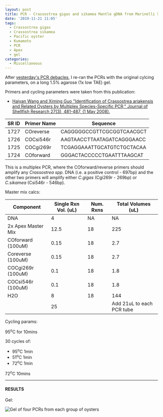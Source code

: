 ```yaml
---
layout: post
title: PCR - Crassostrea gigas and sikamea Mantle gDNA from Marinelli Shellfish Company
date: '2019-11-21 11:05'
tags:
  - Crassostrea gigas
  - Crassostrea sikamea
  - Pacific oyster
  - Kumamoto
  - PCR
  - Apex
  - gel
categories:
  - Miscellaneous
---
```

After [yesterday's PCR debacles](https://robertslab.github.io/sams-notebook/2019/11/19/PCR-Crassostrea-gigas-and-sikamea-Mantle-gDNA-from-Marinelli-Shellfish-Company.html), I re-ran the PCRs with the original cylcing parameters, on a long 1.5% agarose (1x low TAE) gel.

Primers and cycling parameters were taken from this publication:

- [Haiyan Wang and Ximing Guo "Identification of Crassostrea ariakensis and Related Oysters by Multiplex Species-Specific PCR," Journal of Shellfish Research 27(3), 481-487, (1 May 2008).](https://www.researchgate.net/profile/Ximing_Guo/publication/259643859_Identification_of_Crassostrea_ariakensis_and_related_oysters_by_multiplex_species-specific_PCR/links/55c79eb708aeb9756746e35e/Identification-of-Crassostrea-ariakensis-and-related-oysters-by-multiplex-species-specific-PCR.pdf)

| SR ID | Primer Name | Sequence                   |
|-------|-------------|----------------------------|
| 1727  | COreverse   | CAGGGGGCCGTTCGCGGTCAACGCT  |
| 1726  | COCsi546r   | AAGTAACCTTAATAGATCAGGGAACC |
| 1725  | COCgi269r   | TCGAGGAAATTGCATGTCTGCTACAA |
| 1724  | COforward   | GGGACTACCCCCTGAATTTAAGCAT  |

This is a multiplex PCR, where the COforward/reverse primers should amplify any _Crassostrea spp._ DNA (i.e. a positive control - 697bp) and the other two primers will amplify either _C.gigas_ (Cgi269r - 269bp) or _C.sikamea_ (Csi546r - 546bp).

Master mix calcs:

| Component              | Single Rxn Vol. (uL) | Num. Rxns | Total Volumes (uL)        |
|------------------------|----------------------|-----------|---------------------------|
| DNA                    | 4                    | NA        | NA                        |
| 2x Apex Master Mix | 12.5                 | 18        | 225                       |
| COforward (100uM)              | 0.15                 | 18        | 2.7                       |
| Coreverse (100uM)           | 0.15                 | 18        | 2.7                       |
| COCgi269r (100uM)           | 0.1                  | 18        | 1.8                       |
| COCsi546r (100uM)            | 0.1                  | 18        | 1.8                       |
| H2O                    | 8                    | 18        | 144                       |
|                        | 25                   |           | Add 21uL to each PCR tube |


Cycling params:

95<sup>o</sup>C for 10mins

30 cycles of:

- 95<sup>o</sup>C 1min
- 51<sup>o</sup>C 1min
- 72<sup>o</sup>C 1min

72<sup>o</sup>C 10mins


---

#### RESULTS

Gel:

![Gel of four PCRs from each group of oysters](https://github.com/RobertsLab/sams-notebook/blob/master/images/20191121_gel_C.gigas_C.sikamea-01.jpg?raw=true)
